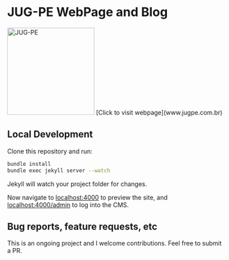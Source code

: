 # JUG-PE WebPage and Blog

<img src="https://raw.githubusercontent.com/jugpe/jugpe.github.io/master/logo.png" alt="JUG-PE" width="200"/>
[Click to visit webpage](www.jugpe.com.br)

## Local Development

Clone this repository and run:

```bash
bundle install
bundle exec jekyll server --watch
```
Jekyll will watch your project folder for changes.

Now navigate to [localhost:4000](http://localhost:4000/) to preview the site, and
[localhost:4000/admin](http://localhost:4000/admin) to log into the CMS.

## Bug reports, feature requests, etc

This is an ongoing project and I welcome contributions. Feel free to submit a PR.
